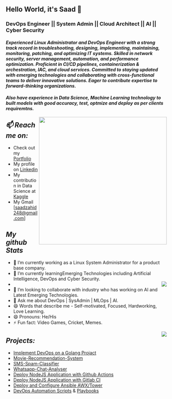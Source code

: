 ## Hello World, it's Saad 👋

### DevOps Engineer || System Admin || Cloud Architect || AI || Cyber Security

#### *Experienced Linux Administrator and DevOps Engineer with a strong track record in troubleshooting, designing, implementing, maintaining, monitoring, patching, and optimizing IT systems. Skilled in network security, server management, automation, and performance optimization. Proficient in CI/CD pipelines, containerization & orchestration, IAC, and cloud services. Committed to staying updated with emerging technologies and collaborating with cross-functional teams to deliver innovative solutions. Eager to contribute expertise to forward-thinking organizations.*
#### *Also have experience in Data Science, Machine Learning technology to built models with good accuracy, test, optmize and deploy as per clients requiremtns.*

<img  align='right' width=400 src='https://thumbs.gfycat.com/CircularDefinitiveAsianelephant-max-1mb.gif'>

## *📫 Reach me on:*
* Check out my <a href="https://szcoders.com" target="_blank">Portfolio</a>
* My profile on [Linkedin](https://www.linkedin.com/in/saad-zahid11/)
* My contribution in Data Science at [Kaggle](https://www.kaggle.com/saadmehar)
* My Gmail [saadzahid248@gmail.com]



## *My github Stats*

- 🔭 I’m currently working as a Linux System Administrator for a product base company.
- 🌱 I’m currently learningEmerging Technologies including Artificial Intelligence, DevOps and Cyber Security.
- <img align='right' src="https://github-readme-stats.vercel.app/api?username=abdulsaad209&&show_icons=true&title_color=FF34B3&icon_color=43CD80&test_color=33A1C9&bg_color=050505&text_color=87CEFF">
- 👯 I’m looking to collaborate with industry who has working on AI and Latest Emerging Technologies.
- 💬 Ask me about DevOps | SysAdmin | MLOps | AI.
- 😄 Words that describe me - Self-motivated, Focused, Hardworking, Love Learning.
- 😄 Pronouns: He/His
- ⚡ Fun fact: Video Games, Cricket, Memes.                       

<img align='right' src='https://github-readme-stats.vercel.app/api/top-langs/?username=abdulsaad209&layout=compact&title_color=FF34B3&icon_color=43CD80&test_color=33A1C9&bg_color=050505&text_color=87CEFF&card_width=445'>

## *Projects:*
* [Implement DevOps on a Golang Projact](https://github.com/abdulsaad209/Go-App-Without-DevOps)
* [Movie-Recommendation-System](https://github.com/abdulsaad209/Movie-Recommendation-System)
* [SMS-Spam-Classifier](https://github.com/abdulsaad209/SMS-spam-classifier-webapp)
* [Whatsapp-Chat-Analyser](https://github.com/abdulsaad209/Whatsapp-Chat-Analyzer)
* [Deploy NodeJS Application with Github Actions](https://github.com/abdulsaad209/Github-Actions-NodeJS-Deployment)
* [Deploy NodeJS Application with Gitlab CI](https://github.com/abdulsaad209/Deployed-NodeJS-Application-Gitlab)
* [Deploy and Configure Ansible AWX/Tower](https://github.com/abdulsaad209/Ansible_Tower)
* [DevOps Automation Scripts](https://github.com/abdulsaad209/Automation-Scripts) & [Playbooks](https://github.com/abdulsaad209/Ansible_Tower)

